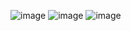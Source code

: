 ![image](https://user-images.githubusercontent.com/69246778/218686501-02adb591-2615-4a6b-93bf-e86865c9d26e.png)
![image](https://user-images.githubusercontent.com/69246778/218686678-67f8454b-de11-4117-81a0-7d42bf303e15.png)
![image](https://user-images.githubusercontent.com/69246778/218691940-a26df447-c6a9-481e-ba10-2491a4d4c544.png)
